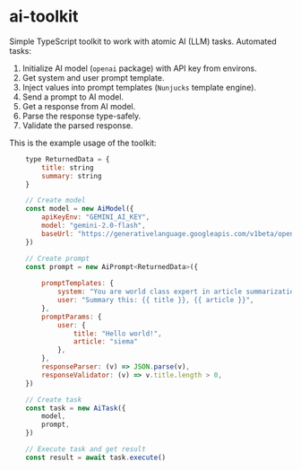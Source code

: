 # ai-toolkit

Simple TypeScript toolkit to work with atomic AI (LLM) tasks. Automated tasks:

1. Initialize AI model (`openai` package) with API key from environs.
2. Get system and user prompt template.
3. Inject values into prompt templates (`Nunjucks` template engine).
4. Send a prompt to AI model.
5. Get a response from AI model.
6. Parse the response type-safely.
7. Validate the parsed response.

This is the example usage of the toolkit:

```javascript
    type ReturnedData = {
        title: string
        summary: string
    }

    // Create model
    const model = new AiModel({
        apiKeyEnv: "GEMINI_AI_KEY",
        model: "gemini-2.0-flash",
        baseUrl: "https://generativelanguage.googleapis.com/v1beta/openai/",
    })

    // Create prompt
    const prompt = new AiPrompt<ReturnedData>({
        
        promptTemplates: {
            system: "You are world class expert in article summarization.",
            user: "Summary this: {{ title }}, {{ article }}",
        },
        promptParams: {
            user: {
                title: "Hello world!",
                article: "siema"
            },
        },
        responseParser: (v) => JSON.parse(v),
        responseValidator: (v) => v.title.length > 0,
    })

    // Create task
    const task = new AiTask({
        model,
        prompt,
    })

    // Execute task and get result
    const result = await task.execute()
```
